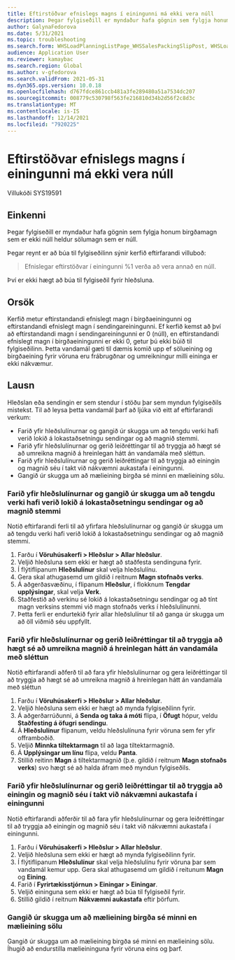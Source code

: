 ```yaml
---
title: Eftirstöðvar efnislegs magns í einingunni má ekki vera núll
description: Þegar fylgiseðill er myndaður hafa gögnin sem fylgja honum birgðamagn sem er ekki núll heldur sölumagn sem er núll.
author: GalynaFedorova
ms.date: 5/31/2021
ms.topic: troubleshooting
ms.search.form: WHSLoadPlanningListPage_WHSSalesPackingSlipPost, WHSLoadTable_WHSSalesPackingSlipPost
audience: Application User
ms.reviewer: kamaybac
ms.search.region: Global
ms.author: v-gfedorova
ms.search.validFrom: 2021-05-31
ms.dyn365.ops.version: 10.0.18
ms.openlocfilehash: d767fdce861ccb481a3fe289480a51a7534dc207
ms.sourcegitcommit: 008779c530798f563fe216810d34b2d56f2c8d3c
ms.translationtype: MT
ms.contentlocale: is-IS
ms.lasthandoff: 12/14/2021
ms.locfileid: "7920225"
---
```

# <a name="physical-remaining-quantity-in-the-unit-must-not-be-zero"></a>Eftirstöðvar efnislegs magns í einingunni má ekki vera núll

Villukóði SYS19591

## <a name="symptoms"></a>Einkenni

Þegar fylgiseðill er myndaður hafa gögnin sem fylgja honum birgðamagn sem er ekki núll heldur sölumagn sem er núll.

Þegar reynt er að búa til fylgiseðilinn sýnir kerfið eftirfarandi villuboð:

> Efnislegar eftirstöðvar í einingunni %1 verða að vera annað en núll.

Því er ekki hægt að búa til fylgiseðil fyrir hleðsluna.

## <a name="cause"></a>Orsök

Kerfið metur eftirstandandi efnislegt magn í birgðaeiningunni og eftirstandandi efnislegt magn í sendingareiningunni. Ef kerfið kemst að því að eftirstandandi magn í sendingareiningunni er 0 (núll), en eftirstandandi efnislegt magn í birgðaeiningunni er ekki 0, getur þú ekki búið til fylgiseðilinn. Þetta vandamál gæti til dæmis komið upp ef sölueining og birgðaeining fyrir vöruna eru frábrugðnar og umreikningur milli eininga er ekki nákvæmur.

## <a name="resolution"></a>Lausn

Hleðslan eða sendingin er sem stendur í stöðu þar sem myndun fylgiseðils mistekst. Til að leysa þetta vandamál þarf að ljúka við eitt af eftirfarandi verkum:

- Farið yfir hleðslulínurnar og gangið úr skugga um að tengdu verki hafi verið lokið á lokastaðsetningu sendingar og að magnið stemmi.
- Farið yfir hleðslulínurnar og gerið leiðréttingar til að tryggja að hægt sé að umreikna magnið á hreinlegan hátt án vandamála með sléttun.
- Farið yfir hleðslulínurnar og gerið leiðréttingar til að tryggja að einingin og magnið séu í takt við nákvæmni aukastafa í einingunni.
- Gangið úr skugga um að mælieining birgða sé minni en mælieining sölu.

### <a name="review-your-load-lines-and-make-sure-that-all-the-related-work-has-been-completed-at-the-final-shipping-location-and-that-the-quantities-match"></a>Farið yfir hleðslulínurnar og gangið úr skugga um að tengdu verki hafi verið lokið á lokastaðsetningu sendingar og að magnið stemmi

Notið eftirfarandi ferli til að yfirfara hleðslulínurnar og gangið úr skugga um að tengdu verki hafi verið lokið á lokastaðsetningu sendingar og að magnið stemmi.

1. Farðu í **Vöruhúsakerfi \> Hleðslur \> Allar hleðslur**.
1. Veljið hleðsluna sem ekki er hægt að staðfesta sendinguna fyrir.
1. Í flýtiflipanum **Hleðslulínur** skal velja hleðslulínu.
1. Gera skal athugasemd um gildið í reitnum **Magn stofnaðs verks**.
1. Á aðgerðasvæðinu, í flipanum **Hleðslur**, í flokknum **Tengdar upplýsingar**, skal velja **Verk**.
1. Staðfestið að verkinu sé lokið á lokastaðsetningu sendingar og að tínt magn verksins stemmi við magn stofnaðs verks í hleðslulínunni.
1. Þetta ferli er endurtekið fyrir allar hleðslulínur til að ganga úr skugga um að öll viðmið séu uppfyllt.

### <a name="review-your-load-lines-and-make-adjustments-to-ensure-that-the-quantity-can-be-cleanly-converted-without-rounding-issues"></a>Farið yfir hleðslulínurnar og gerið leiðréttingar til að tryggja að hægt sé að umreikna magnið á hreinlegan hátt án vandamála með sléttun

Notið eftirfarandi aðferð til að fara yfir hleðslulínurnar og gera leiðréttingar til að tryggja að hægt sé að umreikna magnið á hreinlegan hátt án vandamála með sléttun

1. Farðu í **Vöruhúsakerfi \> Hleðslur \> Allar hleðslur**.
1. Veljið hleðsluna sem ekki er hægt að mynda fylgiseðilinn fyrir.
1. Á aðgerðarrúðunni, á **Senda og taka á móti** flipa, í **Öfugt** hópur, veldu **Staðfesting á öfugri sendingu**.
1. Á **Hleðslulínur** flipanum, veldu hleðslulínuna fyrir vöruna sem fer yfir offramboðið.
1. Veljið **Minnka tiltektarmagn** til að laga tiltektarmagnið.
1. Á **Upplýsingar um línu** flipa, veldu **Panta**.
1. Stillið reitinn **Magn** á tiltektarmagnið (þ.e. gildið í reitnum **Magn stofnaðs verks**) svo hægt sé að halda áfram með myndun fylgiseðils.

### <a name="review-your-load-lines-and-make-adjustments-to-ensure-that-the-unit-and-quantity-are-aligned-with-the-decimal-precision-of-the-unit"></a>Farið yfir hleðslulínurnar og gerið leiðréttingar til að tryggja að einingin og magnið séu í takt við nákvæmni aukastafa í einingunni

Notið eftirfarandi aðferðir til að fara yfir hleðslulínurnar og gera leiðréttingar til að tryggja að einingin og magnið séu í takt við nákvæmni aukastafa í einingunni.

1. Farðu í **Vöruhúsakerfi \> Hleðslur \> Allar hleðslur**.
1. Veljið hleðsluna sem ekki er hægt að mynda fylgiseðilinn fyrir.
1. Í flýtiflipanum **Hleðslulínur** skal velja hleðslulínu fyrir vöruna þar sem vandamál kemur upp. Gera skal athugasemd um gildið í reitunum **Magn** og **Eining**.
1. Farið í **Fyrirtækisstjórnun \> Einingar \> Einingar**.
1. Veljið eininguna sem ekki er hægt að búa til fylgiseðil fyrir.
1. Stillið gildið í reitnum **Nákvæmni aukastafa** eftir þörfum.

### <a name="make-sure-that-the-inventory-unit-of-measure-is-smaller-than-the-sales-unit-of-measure"></a>Gangið úr skugga um að mælieining birgða sé minni en mælieining sölu

Gangið úr skugga um að mælieining birgða sé minni en mælieining sölu. Íhugið að endurstilla mælieininguna fyrir vöruna eins og þarf.
